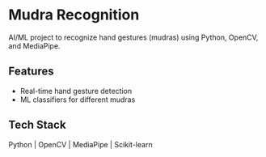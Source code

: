 
# Mudra Recognition
AI/ML project to recognize hand gestures (mudras) using Python, OpenCV, and MediaPipe.

## Features
- Real-time hand gesture detection
- ML classifiers for different mudras

## Tech Stack
Python | OpenCV | MediaPipe | Scikit-learn


